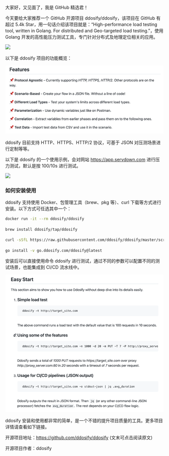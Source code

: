 
大家好，又见面了，我是 GitHub 精选君！

今天要给大家推荐一个 GitHub 开源项目 ddosify/ddosify，该项目在 GitHub 有超过 5.4k Star，用一句话介绍该项目就是：“High-performance load testing tool, written in Golang. For distributed and Geo-targeted load testing.”，使用 Golang 开发的高性能压力测试工具，专门针对分布式及地理定位相关的应用。

![](https://raw.githubusercontent.com/ddosify/ddosify/master/assets/ddosify-logo-wb.svg#gh-light-mode-only)

以下是 ddosify 项目的功能概览：

![image-20230127195420954](https://raw.githubusercontent.com/ZhuPeng/pic/master/images/compress_image-20230127195420954.png)

ddosify 目前支持 HTTP、HTTPS、HTTP/2 协议，可基于 JSON 对压测场景进行定制等等。

以下是 ddosify 的一个使用示例，会对网站 https://app.servdown.com 进行压力测试，默认是按 100/10s 进行测试。


![](https://raw.githubusercontent.com/ddosify/ddosify/master/assets/ddosify-quick-start.gif)

### 如何安装使用

ddosify 支持使用 Docker、包管理工具（brew、pkg 等）、curl 下载等方式进行安装。以下方式可任选其中一个：

```bash
docker run -it --rm ddosify/ddosify

brew install ddosify/tap/ddosify

curl -sSfL https://raw.githubusercontent.com/ddosify/ddosify/master/scripts/install.sh | sh

go install -v go.ddosify.com/ddosify@latest
```

安装后可以直接使用命令 ddosify 进行测试，通过不同的参数可以配置不同的测试场景，也能集成到 CI/CD 流水线中。

![image-20230127200240222](https://raw.githubusercontent.com/ZhuPeng/pic/master/images/compress_image-20230127200240222.png)


ddosify 安装和使用都非常的简单，是一个不错的提升项目质量的工具。更多项目详情请查看如下链接。

开源项目地址：https://github.com/ddosify/ddosify  (文末可点击阅读原文)

开源项目作者：ddosify

